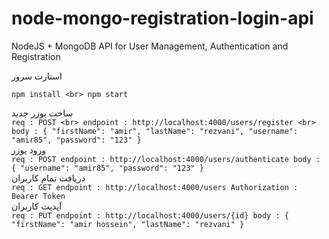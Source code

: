 # node-mongo-registration-login-api

NodeJS + MongoDB API for User Management, Authentication and Registration


استارت سرور 

`npm install
<br>
npm start
`



ساخت یوزر جدید 
<br>
`req : POST
<br>
endpoint : http://localhost:4000/users/register
<br>
body : {
    "firstName": "amir",
    "lastName": "rezvani",
    "username": "amir85",
    "password": "123"
}`
<br>
ورود یوزر
<br>
`req : POST
endpoint : http://localhost:4000/users/authenticate
body : {
    "username": "amir85",
    "password": "123"
}
`
<br>
دریافت تمام کاربران
<br>
`req : GET
endpoint : http://localhost:4000/users
Authorization : Bearer Token
`
<br>
آپدیت کاربران
<br>
`
req : PUT
endpoint : http://localhost:4000/users/{id}
body : {
    "firstName": "amir hossein",
    "lastName": "rezvani"
}
`
